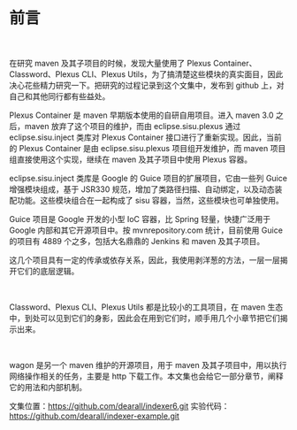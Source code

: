 # 前言 #

<br/><br/>
在研究 maven 及其子项目的时候，发现大量使用了 Plexus Container、Classword、Plexus CLI、Plexus Utils，为了搞清楚这些模块的真实面目，因此决心花些精力研究一下。把研究的过程记录到这个文集中，发布到 github 上，对自己和其他同行都有些益处。

Plexus Container 是 maven 早期版本使用的自研自用项目。进入 maven 3.0 之后，maven 放弃了这个项目的维护，而由 eclipse.sisu.plexus 通过 eclipse.sisu.inject 类库对 Plexus Container 接口进行了重新实现。因此，当前的 Plexus Container 是由 eclipse.sisu.plexus 项目组开发维护，而 maven 项目组直接使用这个实现，继续在 maven 及其子项目中使用 Plexus 容器。 

eclipse.sisu.inject 类库是 Google 的 Guice 项目的扩展项目，它由一些列 Guice 增强模块组成，基于 JSR330 规范，增加了类路径扫描、自动绑定，以及动态装配功能。这些模块组合在一起构成了 sisu 容器，当然，这些模块也可单独使用。

Guice 项目是 Google 开发的小型 IoC 容器，比 Spring 轻量，快捷广泛用于 Google 内部和其它开源项目中。按 mvnrepository.com 统计，目前使用 Guice 的项目有 4889 个之多，包括大名鼎鼎的 Jenkins 和 maven 及其子项目。

这几个项目具有一定的传承或依存关系，因此，我使用剥洋葱的方法，一层一层揭开它们的底层逻辑。

<br/>

Classword、Plexus CLI、Plexus Utils 都是比较小的工具项目，在 maven 生态中，到处可以见到它们的身影，因此会在用到它们时，顺手用几个小章节把它们揭示出来。

<br/>

wagon 是另一个 maven 维护的开源项目，用于 maven 及其子项目中，用以执行网络操作相关的任务，主要是 http 下载工作。本文集也会给它一部分章节，阐释它的用法和内部机制。


文集位置：https://github.com/dearall/indexer6.git
实验代码：https://github.com/dearall/indexer-example.git




